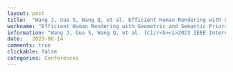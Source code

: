 ```yaml
---
layout: post
title:  "Wang J, Guo S, Wang Q, et al. Efficient Human Rendering with Geometric and Semantic Priors[C]//<b><i>2023 IEEE International Symposium on Broadband Multimedia Systems and Broadcasting (BMSB)</b></i>. IEEE, 2023: 1-6."
workname: "Efficient Human Rendering with Geometric and Semantic Priors"
information: "Wang J, Guo S, Wang Q, et al. [C]//<b><i>2023 IEEE International Symposium on Broadband Multimedia Systems and Broadcasting (BMSB)</b></i>. IEEE, 2023: 1-6."
date:   2023-06-14
comments: true
clickable: false
categories: Conferences
---
```

